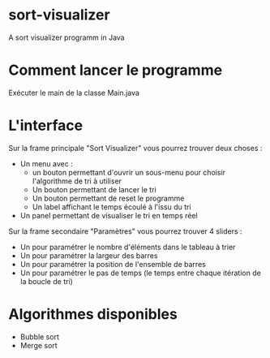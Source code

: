 # sort-visualizer
A sort visualizer programm in Java

# Comment lancer le programme 
Exécuter le main de la classe Main.java

# L'interface
Sur la frame principale "Sort Visualizer" vous pourrez trouver deux choses :
- Un menu avec :
  - un bouton permettant d'ouvrir un sous-menu pour choisir l'algorithme de tri à utiliser
  - Un bouton permettant de lancer le tri
  - Un bouton permettant de reset le programme
  - Un label affichant le temps écoulé à l'issu du tri
- Un panel permettant de visualiser le tri en temps réel

Sur la frame secondaire "Paramètres" vous pourrez trouver 4 sliders :
- Un pour paramétrer le nombre d'éléments dans le tableau à trier
- Un pour paramétrer la largeur des barres 
- Un pour paramétrer la position de l'ensemble de barres
- Un pour paramétrer le pas de temps (le temps entre chaque itération de la boucle de tri)

# Algorithmes disponibles
- Bubble sort
- Merge sort



